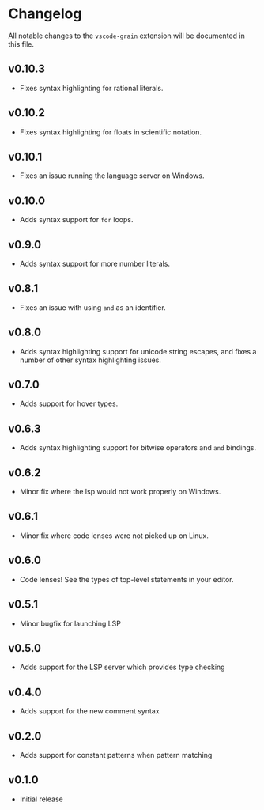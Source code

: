 # Changelog

All notable changes to the `vscode-grain` extension will be documented in this file.

## v0.10.3

- Fixes syntax highlighting for rational literals.

## v0.10.2

- Fixes syntax highlighting for floats in scientific notation.

## v0.10.1

- Fixes an issue running the language server on Windows.

## v0.10.0

- Adds syntax support for `for` loops.

## v0.9.0

- Adds syntax support for more number literals.

## v0.8.1

- Fixes an issue with using `and` as an identifier.

## v0.8.0

- Adds syntax highlighting support for unicode string escapes, and fixes a number of other syntax highlighting issues.

## v0.7.0

- Adds support for hover types.

## v0.6.3

- Adds syntax highlighting support for bitwise operators and `and` bindings.

## v0.6.2

- Minor fix where the lsp would not work properly on Windows.

## v0.6.1

- Minor fix where code lenses were not picked up on Linux.

## v0.6.0

- Code lenses! See the types of top-level statements in your editor.

## v0.5.1

- Minor bugfix for launching LSP

## v0.5.0

- Adds support for the LSP server which provides type checking

## v0.4.0

- Adds support for the new comment syntax

## v0.2.0

- Adds support for constant patterns when pattern matching

## v0.1.0

- Initial release
